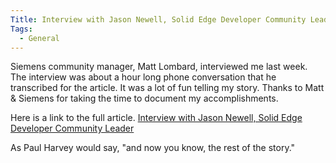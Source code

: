 ```yaml
---
Title: Interview with Jason Newell, Solid Edge Developer Community Leader
Tags:
  - General
---
```


Siemens community manager, Matt Lombard, interviewed me last week. The interview was about a hour long phone conversation that he transcribed for the article. It was a lot of fun telling my story. Thanks to Matt & Siemens for taking the time to document my accomplishments.

Here is a link to the full article. [Interview with Jason Newell, Solid Edge Developer Community Leader](http://community.plm.automation.siemens.com/t5/Solid-Edge-Blog/Interview-with-Jason-Newell-Solid-Edge-Developer-Community/ba-p/287970)

As Paul Harvey would say, "and now you know, the rest of the story."